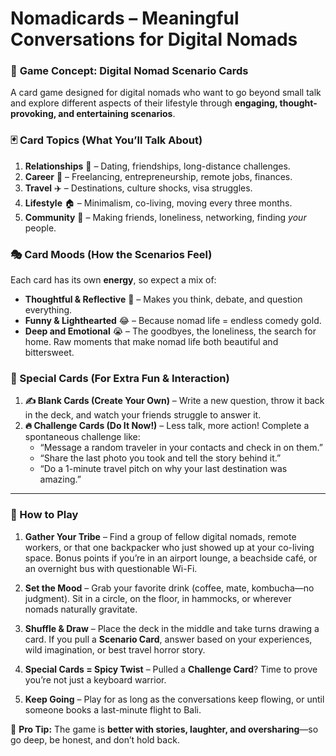 # **Nomadicards – Meaningful Conversations for Digital Nomads**  

### 🎴 **Game Concept: Digital Nomad Scenario Cards**  

A card game designed for digital nomads who want to go beyond small talk and explore different aspects of their lifestyle through **engaging, thought-provoking, and entertaining scenarios**.  

### **🃏 Card Topics (What You’ll Talk About)**  

1. **Relationships** 💙 – Dating, friendships, long-distance challenges.  
2. **Career** 💼 – Freelancing, entrepreneurship, remote jobs, finances.  
3. **Travel** ✈️ – Destinations, culture shocks, visa struggles.  
4. **Lifestyle** 🏠 – Minimalism, co-living, moving every three months.  
5. **Community** 🏡 – Making friends, loneliness, networking, finding *your* people.  

### **🎭 Card Moods (How the Scenarios Feel)**  

Each card has its own **energy**, so expect a mix of:  
- **Thoughtful & Reflective** 🤔 – Makes you think, debate, and question everything.  
- **Funny & Lighthearted** 😂 – Because nomad life = endless comedy gold.  
- **Deep and Emotional** 😭 – The goodbyes, the loneliness, the search for home. Raw moments that make nomad life both beautiful and bittersweet.  

### **🔮 Special Cards (For Extra Fun & Interaction)**  

1. **✍️ Blank Cards (Create Your Own)** – Write a new question, throw it back in the deck, and watch your friends struggle to answer it.  
2. **🔥 Challenge Cards (Do It Now!)** – Less talk, more action! Complete a spontaneous challenge like:  
   - “Message a random traveler in your contacts and check in on them.”  
   - “Share the last photo you took and tell the story behind it.”  
   - “Do a 1-minute travel pitch on why your last destination was amazing.”  

---

### **🚀 How to Play**  

1. **Gather Your Tribe** – Find a group of fellow digital nomads, remote workers, or that one backpacker who just showed up at your co-living space. Bonus points if you’re in an airport lounge, a beachside café, or an overnight bus with questionable Wi-Fi.  

2. **Set the Mood** – Grab your favorite drink (coffee, mate, kombucha—no judgment). Sit in a circle, on the floor, in hammocks, or wherever nomads naturally gravitate.  

3. **Shuffle & Draw** – Place the deck in the middle and take turns drawing a card. If you pull a **Scenario Card**, answer based on your experiences, wild imagination, or best travel horror story.  

4. **Special Cards = Spicy Twist** – Pulled a **Challenge Card**? Time to prove you’re not just a keyboard warrior.

6. **Keep Going** – Play for as long as the conversations keep flowing, or until someone books a last-minute flight to Bali.  

🚨 **Pro Tip:** The game is **better with stories, laughter, and oversharing**—so go deep, be honest, and don’t hold back.  